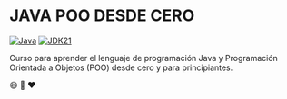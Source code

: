# JAVA POO DESDE CERO
[![Java](https://img.shields.io/badge/Java-ED8B00?style=for-the-badge&logo=java&logoColor=white)](https://www.oracle.com/java/)
[![JDK21](https://img.shields.io/badge/JDK-21+-orange?style=for-the-badge)](https://www.oracle.com/java/technologies/downloads/#java21)

Curso para aprender el lenguaje de programación Java y Programación Orientada a Objetos (POO) desde cero y para principiantes.

:smile: :rocket: :heart: <!-- Emojis (GitHub) -->
